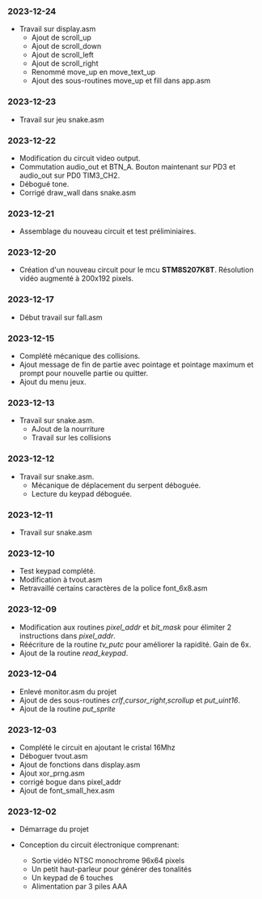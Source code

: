 ### 2023-12-24

* Travail sur display.asm 
    * Ajout de scroll_up 
    * Ajout de scroll_down 
    * Ajout de scroll_left 
    * Ajout de scroll_right 
    * Renommé move_up en move_text_up 
    * Ajout des sous-routines move_up et fill dans app.asm 
    
### 2023-12-23

* Travail sur jeu snake.asm 

### 2023-12-22

* Modification du circuit video output.
* Commutation audio_out et BTN_A. Bouton maintenant sur PD3 et audio_out sur PD0 TIM3_CH2.
* Débogué tone. 
* Corrigé draw_wall dans snake.asm

### 2023-12-21

* Assemblage du nouveau circuit et test préliminiaires.

### 2023-12-20

* Création d'un nouveau circuit pour le mcu **STM8S207K8T**. Résolution vidéo augmenté à 200x192 pixels.

### 2023-12-17

* Début travail sur fall.asm 

### 2023-12-15

* Complété mécanique des collisions.
* Ajout message de fin de partie avec pointage et pointage maximum et prompt pour nouvelle partie ou quitter.
* Ajout du menu jeux.

### 2023-12-13

* Travail sur snake.asm.
    * AJout de la nourriture
    * Travail sur les collisions

### 2023-12-12

* Travail sur snake.asm. 
    * Mécanique de déplacement du serpent déboguée.
    * Lecture du keypad déboguée.

### 2023-12-11

* Travail sur snake.asm

### 2023-12-10

* Test keypad complété.
* Modification à tvout.asm
* Retravaillé certains caractères de la police font_6x8.asm

### 2023-12-09

* Modification aux routines *pixel_addr* et *bit_mask* pour élimiter 2 instructions dans *pixel_addr*.
* Réécriture de la routine *tv_putc* pour améliorer la rapidité. Gain de 6x.
* Ajout de la routine *read_keypad*.

### 2023-12-04

* Enlevé monitor.asm du projet
* Ajout de des sous-routines *crlf*,*cursor_right*,*scrollup* et  *put_uint16*.
* Ajout de la routine *put_sprite*

### 2023-12-03

* Complété le circuit en ajoutant le cristal 16Mhz 
* Déboguer tvout.asm 
* Ajout de fonctions dans display.asm
* Ajout xor_prng.asm 
* corrigé bogue dans pixel_addr
* Ajout de font_small_hex.asm

### 2023-12-02

* Démarrage du projet 

* Conception du circuit électronique comprenant:
    * Sortie vidéo NTSC monochrome 96x64 pixels 
    * Un petit haut-parleur pour générer des tonalités
    * Un keypad de 6 touches 
    * Alimentation par 3 piles AAA 
    